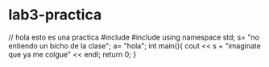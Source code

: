# lab3-practica
// hola esto  es una practica
#include <iostream>
#include <string>
using namespace std;
s= "no entiendo un bicho de la clase";
a=  "hola";
int main(){
  cout << s + "imaginate que ya me colgue" << endl;
  return 0;
}
  
